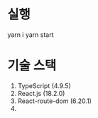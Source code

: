 # 실행

yarn i
yarn start

# 기술 스택

1. TypeScript (4.9.5)
2. React.js (18.2.0)
3. React-route-dom (6.20.1)
4.
